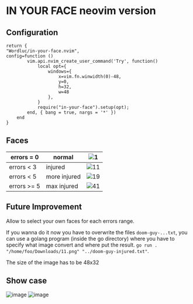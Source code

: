 # IN YOUR FACE neovim version
## Configuration 
```
return {
"Wordluc/in-your-face.nvim",
config=function ()
		vim.api.nvim_create_user_command('Try', function()
			local opt={
				windows={
					x=vim.fn.winwidth(0)-48,
					y=0,
					h=32,
					w=48
				},
			}
			require("in-your-face").setup(opt);
		end, { bang = true, nargs = '*' })
	end
}
```
## Faces
| errors = 0  | normal       | ![1](https://github.com/user-attachments/assets/eb8dc0f1-0828-4d30-9346-ec0a3c398126)|
|-------------|--------------|--------|
| errors < 3  | injured      | ![11](https://github.com/user-attachments/assets/cd3d86fb-2e8f-4320-bde7-a6440064e919)|
| errors < 5  | more injured | ![19](https://github.com/user-attachments/assets/8f01a58d-bc0e-4430-ade4-f13cc611fde0)|
|  errors >= 5 | max injured  | ![41](https://github.com/user-attachments/assets/36e9ad1e-1981-4713-95c8-df76c2d78fce)|
## Future Improvement
Allow to select your own faces for each errors range.

If you wanna do it now you have to overwrite the files `doom-guy-...txt`, you can use a golang program (inside the go directory) where you have to specify what image convert and where put the result.
  `go run .  "/home/foo/Downloads/11.png" "../doom-guy-injured.txt"`.
  
The size of the image has to be 48x32
## Show case
![image](https://github.com/user-attachments/assets/5da1cbdc-fbc6-4401-a598-4e8a10fc055e)
![image](https://github.com/user-attachments/assets/c69387fe-703a-4398-afbc-c406a47a93d8)
